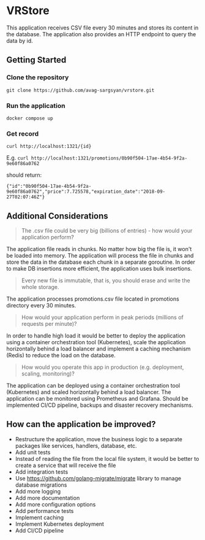# VRStore

This application receives CSV file every 30 minutes and stores its content in the database. 
The application also provides an HTTP endpoint to query the data by id.

## Getting Started

### Clone the repository

```git clone https://github.com/avag-sargsyan/vrstore.git```

### Run the application

```docker compose up```

### Get record

```curl http://localhost:1321/{id}```

E.g. ```curl http://localhost:1321/promotions/0b90f504-17ae-4b54-9f2a-9e60f86a0762```

should return: 

```{"id":"0b90f504-17ae-4b54-9f2a-9e60f86a0762","price":7.725578,"expiration_date":"2018-09-27T02:07:46Z"}```

## Additional Considerations

> The .csv file could be very big (billions of entries) - how would your application
perform?
 
The application file reads in chunks. 
No matter how big the file is, it won't be loaded into memory. 
The application will process the file in chunks and store the data in the database each chunk in a separate goroutine.
In order to make DB insertions more efficient, the application uses bulk insertions.


> Every new file is immutable, that is, you should erase and write the whole storage.

The application processes promotions.csv file located in promotions directory every 30 minutes.


> How would your application perform in peak periods (millions of requests per
minute)?

In order to handle high load it would be better to deploy the application using a container orchestration tool (Kubernetes),
scale the application horizontally behind a load balancer and implement a caching mechanism (Redis) to reduce the load on the database.

> How would you operate this app in production (e.g. deployment, scaling, monitoring)?

The application can be deployed using a container orchestration tool (Kubernetes) and scaled horizontally behind a load balancer.
The application can be monitored using Prometheus and Grafana.
Should be implemented CI/CD pipeline, backups and disaster recovery mechanisms.

## How can the application be improved?

- Restructure the application, move the business logic to a separate packages like services, handlers, database, etc.
- Add unit tests
- Instead of reading the file from the local file system, it would be better to create a service that will receive the file
- Add integration tests
- Use https://github.com/golang-migrate/migrate library to manage database migrations
- Add more logging
- Add more documentation
- Add more configuration options
- Add performance tests
- Implement caching
- Implement Kubernetes deployment
- Add CI/CD pipeline